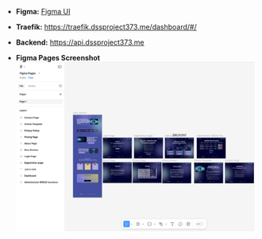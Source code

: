 - **Figma:** [Figma UI](https://www.figma.com/design/Xy5NFHVG7oQKTfRPkyxz5z/Figma-Pages?node-id=0-1&t=83fBOaoN4ldjJjzf-1)

- **Traefik:** https://traefik.dssproject373.me/dashboard/#/

- **Backend:** https://api.dssproject373.me

- **Figma Pages Screenshot** 
![Figma Pages](Images/figma-pages.png)

